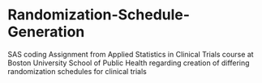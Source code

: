 # Randomization-Schedule-Generation
SAS coding Assignment from Applied Statistics in Clinical Trials course at Boston University School of Public Health regarding creation of differing randomization schedules for clinical trials
